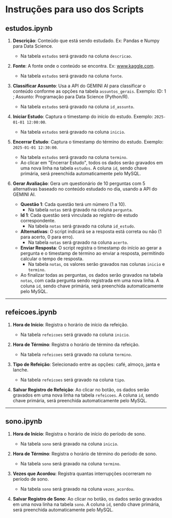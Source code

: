 # Instruções para uso dos Scripts

## estudos.ipynb

1. **Descrição**: Conteúdo que está sendo estudado. Ex: Pandas e Numpy para Data Science.  
   - Na tabela `estudos` será gravado na coluna `descricao`.

2. **Fonte**: A fonte onde o conteúdo se encontra. Ex: www.kaggle.com.  
   - Na tabela `estudos` será gravado na coluna `fonte`.

3. **Classificar Assunto**: Usa a API do GEMINI AI para classificar o conteúdo conforme as opções na tabela `assuntos_gerais`. Exemplo: ID: 1 ; Assunto: Programação para Data Science (Python/R).  
   - Na tabela `estudos` será gravado na coluna `id_assunto`.

4. **Iniciar Estudo**: Captura o timestamp do início do estudo. Exemplo: `2025-01-01 12:00:00`.  
   - Na tabela `estudos` será gravado na coluna `inicio`.

5. **Encerrar Estudo**: Captura o timestamp do término do estudo. Exemplo: `2025-01-01 12:30:00`.  
   - Na tabela `estudos` será gravado na coluna `termino`.
   - Ao clicar em "Encerrar Estudo", todos os dados serão gravados em uma nova linha na tabela `estudos`. A coluna `id`, sendo chave primária, será preenchida automaticamente pelo MySQL.

6. **Gerar Avaliação**: Gera um questionário de 10 perguntas com 5 alternativas baseado no conteúdo estudado no dia, usando a API do GEMINI AI.
   - **Questão 1**: Cada questão terá um número (1 a 10).  
     - Na tabela `notas` será gravado na coluna `pergunta`.
   - **Id 1**: Cada questão será vinculada ao registro de estudo correspondente.  
     - Na tabela `notas` será gravado na coluna `id_estudo`.
   - **Alternativas**: O script indicará se a resposta está correta ou não (1 para acerto, 0 para erro).  
     - Na tabela `notas` será gravado na coluna `acerto`.
   - **Enviar Resposta**: O script registra o timestamp do início ao gerar a pergunta e o timestamp de término ao enviar a resposta, permitindo calcular o tempo de resposta.  
     - Na tabela `notas`, os valores serão gravados nas colunas `inicio` e `termino`.
   - Ao finalizar todas as perguntas, os dados serão gravados na tabela `notas`, com cada pergunta sendo registrada em uma nova linha. A coluna `id`, sendo chave primária, será preenchida automaticamente pelo MySQL.

---

## refeicoes.ipynb

1. **Hora de Início**: Registra o horário de início da refeição.  
   - Na tabela `refeicoes` será gravado na coluna `inicio`.

2. **Hora de Término**: Registra o horário de término da refeição.  
   - Na tabela `refeicoes` será gravado na coluna `termino`.

3. **Tipo de Refeição**: Selecionado entre as opções: café, almoço, janta e lanche.  
   - Na tabela `refeicoes` será gravado na coluna `tipo`.

4. **Salvar Registro de Refeição**: Ao clicar no botão, os dados serão gravados em uma nova linha na tabela `refeicoes`. A coluna `id`, sendo chave primária, será preenchida automaticamente pelo MySQL.

---

## sono.ipynb

1. **Hora de Início**: Registra o horário de início do período de sono.  
   - Na tabela `sono` será gravado na coluna `inicio`.

2. **Hora de Término**: Registra o horário de término do período de sono.  
   - Na tabela `sono` será gravado na coluna `termino`.

3. **Vezes que Acordou**: Registra quantas interrupções ocorreram no período de sono.  
   - Na tabela `sono` será gravado na coluna `vezes_acordou`.

4. **Salvar Registro de Sono**: Ao clicar no botão, os dados serão gravados em uma nova linha na tabela `sono`. A coluna `id`, sendo chave primária, será preenchida automaticamente pelo MySQL.
